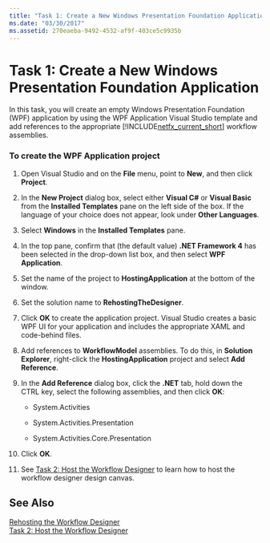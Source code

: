 ```yaml
---
title: "Task 1: Create a New Windows Presentation Foundation Application"
ms.date: "03/30/2017"
ms.assetid: 270eaeba-9492-4532-af9f-403ce5c9935b
---
```

# Task 1: Create a New Windows Presentation Foundation Application
In this task, you will create an empty Windows Presentation Foundation (WPF) application by using the WPF Application Visual Studio template and add references to the appropriate [!INCLUDE[netfx_current_short](../../../includes/netfx-current-short-md.md)] workflow assemblies.  
  
### To create the WPF Application project  
  
1.  Open Visual Studio and on the **File** menu, point to **New**, and then click **Project**.  
  
2.  In the **New Project** dialog box, select either **Visual C#** or **Visual Basic** from the **Installed Templates** pane on the left side of the box. If the language of your choice does not appear, look under **Other Languages**.  
  
3.  Select **Windows** in the **Installed Templates** pane.  
  
4.  In the top pane, confirm that (the default value) **.NET Framework 4** has been selected in the drop-down list box, and then select **WPF Application**.  
  
5.  Set the name of the project to **HostingApplication** at the bottom of the window.  
  
6.  Set the solution name to **RehostingTheDesigner**.  
  
7.  Click **OK** to create the application project. Visual Studio creates a basic WPF UI for your application and includes the appropriate XAML and code-behind files.  
  
8.  Add references to **WorkflowModel** assemblies. To do this, in **Solution Explorer**, right-click the **HostingApplication** project and select **Add Reference**.  
  
9. In the **Add Reference** dialog box, click the **.NET** tab, hold down the CTRL key, select the following assemblies, and then click **OK**:  
  
    -   System.Activities  
  
    -   System.Activities.Presentation  
  
    -   System.Activities.Core.Presentation  
  
10. Click **OK**.  
  
11. See [Task 2: Host the Workflow Designer](../../../docs/framework/windows-workflow-foundation/task-2-host-the-workflow-designer.md) to learn how to host the workflow designer design canvas.  
  
## See Also  
 [Rehosting the Workflow Designer](../../../docs/framework/windows-workflow-foundation/rehosting-the-workflow-designer.md)  
 [Task 2: Host the Workflow Designer](../../../docs/framework/windows-workflow-foundation/task-2-host-the-workflow-designer.md)
